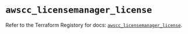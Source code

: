 # `awscc_licensemanager_license`

Refer to the Terraform Registory for docs: [`awscc_licensemanager_license`](https://registry.terraform.io/providers/hashicorp/awscc/0.70.0/docs/resources/licensemanager_license).
